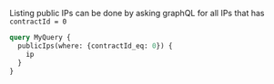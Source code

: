 Listing public IPs can be done by asking graphQL for all IPs that has `contractId = 0`

```graphql
query MyQuery {
  publicIps(where: {contractId_eq: 0}) {
    ip
  }
}

```